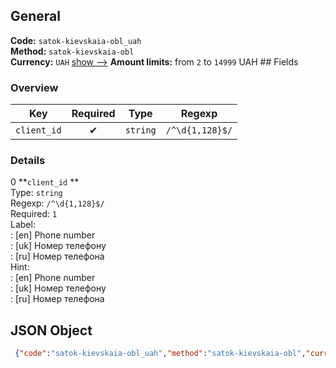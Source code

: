 ## General 
**Code:** `satok-kievskaia-obl_uah`  
**Method:** `satok-kievskaia-obl`  
**Currency:** `UAH` [show -->]() 
**Amount limits:** from `2`  to `14999`  UAH ## Fields 
### Overview 
|Key|Required|Type|Regexp| 
|:---:|:---:|:---:|:---:| 
|`client_id` |✔ |`string` |`/^\d{1,128}$/` | 
 
### Details 
0 **`client_id` **  
Type: `string`  
Regexp: `/^\d{1,128}$/`  
Required: `1`  
Label:  
: [en] Phone number  
: [uk] Номер телефону  
: [ru] Номер телефона  
Hint:  
: [en] Phone number  
: [uk] Номер телефону  
: [ru] Номер телефона  
## JSON Object 
```json
 {"code":"satok-kievskaia-obl_uah","method":"satok-kievskaia-obl","currency":"UAH","fields":[{"key":"client_id","type":"string","label":{"en":"Phone number","uk":"\u041d\u043e\u043c\u0435\u0440 \u0442\u0435\u043b\u0435\u0444\u043e\u043d\u0443","ru":"\u041d\u043e\u043c\u0435\u0440 \u0442\u0435\u043b\u0435\u0444\u043e\u043d\u0430"},"regexp":"\/^\\d{1,128}$\/","required":true,"position":1,"hint":{"en":"Phone number","uk":"\u041d\u043e\u043c\u0435\u0440 \u0442\u0435\u043b\u0435\u0444\u043e\u043d\u0443","ru":"\u041d\u043e\u043c\u0435\u0440 \u0442\u0435\u043b\u0435\u0444\u043e\u043d\u0430"},"example":"0969380405"}],"amount_min":2,"amount_max":14999}```  
